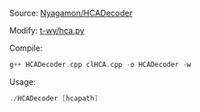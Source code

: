 Source: [Nyagamon/HCADecoder](https://github.com/Nyagamon/HCADecoder)

Modify: [t-wy/hca.py](https://github.com/t-wy/hca.py)

Compile:

```cpp
g++ HCADecoder.cpp clHCA.cpp -o HCADecoder -w
```

Usage:

```cpp
./HCADecoder [hcapath]
```